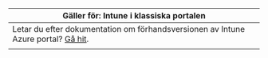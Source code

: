 |Gäller för: Intune i klassiska portalen |
|--|
|Letar du efter dokumentation om förhandsversionen av Intune Azure portal? [Gå hit](https://docs.microsoft.com/intune-azure/introduction/what-is-microsoft-intune).|
| |
